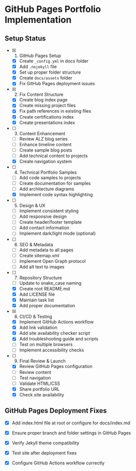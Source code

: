 # GitHub Pages Portfolio Implementation

## Setup Status
- [x] 1. GitHub Pages Setup
  - [x] Create `_config.yml` in docs folder
  - [x] Add `.nojekyll` file 
  - [x] Set up proper folder structure
  - [x] Create `docs/assets` folder
  - [x] Fix GitHub Pages deployment issues

- [x] 2. Fix Content Structure
  - [x] Create blog index page
  - [x] Create missing project files
  - [x] Fix path references in existing files
  - [x] Create certifications index
  - [x] Create presentations index

- [ ] 3. Content Enhancement
  - [ ] Review ALZ blog series
  - [ ] Enhance timeline content
  - [ ] Create sample blog posts
  - [ ] Add technical content to projects
  - [x] Create navigation system

- [ ] 4. Technical Portfolio Samples
  - [ ] Add code samples to projects
  - [ ] Create documentation for samples
  - [ ] Add architecture diagrams
  - [x] Implement code syntax highlighting

- [ ] 5. Design & UX
  - [ ] Implement consistent styling
  - [ ] Add responsive design
  - [ ] Create header/footer template
  - [ ] Add contact information
  - [ ] Implement dark/light mode (optional)

- [ ] 6. SEO & Metadata
  - [ ] Add metadata to all pages
  - [ ] Create sitemap.xml
  - [ ] Implement Open Graph protocol
  - [ ] Add alt text to images

- [ ] 7. Repository Structure
  - [ ] Update to snake_case naming
  - [x] Create root README.md
  - [x] Add LICENSE file
  - [x] Maintain task list
  - [x] Add proper documentation

- [x] 8. CI/CD & Testing
  - [x] Implement GitHub Actions workflow
  - [x] Add link validation
  - [x] Add site availability checker script
  - [x] Add troubleshooting guide and scripts
  - [ ] Test on multiple browsers
  - [ ] Implement accessibility checks

- [ ] 9. Final Review & Launch
  - [x] Review GitHub Pages configuration
  - [ ] Review content
  - [ ] Test navigation
  - [ ] Validate HTML/CSS
  - [x] Share portfolio URL
  - [x] Check site availability

## GitHub Pages Deployment Fixes
- [x] Add index.html file at root or configure for docs/index.md
- [x] Ensure proper branch and folder settings in GitHub Pages
- [x] Verify Jekyll theme compatibility
- [x] Test site after deployment fixes
- [x] Configure GitHub Actions workflow correctly

